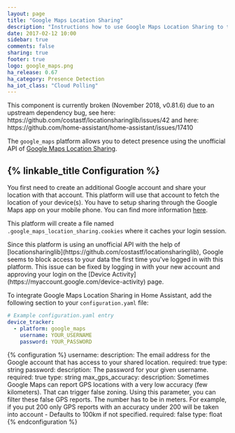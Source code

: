 ```yaml
---
layout: page
title: "Google Maps Location Sharing"
description: "Instructions how to use Google Maps Location Sharing to track devices in Home Assistant."
date: 2017-02-12 10:00
sidebar: true
comments: false
sharing: true
footer: true
logo: google_maps.png
ha_release: 0.67
ha_category: Presence Detection
ha_iot_class: "Cloud Polling"
---
```

<p class='note warning'>
This component is currently broken (November 2018, v0.81.6) due to an upstream dependency bug, see here: https://github.com/costastf/locationsharinglib/issues/42 and here: https://github.com/home-assistant/home-assistant/issues/17410 
</p>


The `google_maps` platform allows you to detect presence using the unofficial API of [Google Maps Location Sharing](https://myaccount.google.com/locationsharing).

## {% linkable_title Configuration %}

You first need to create an additional Google account and share your location with that account. This platform will use that account to fetch the location of your device(s). You have to setup sharing through the Google Maps app on your mobile phone. You can find more information [here](https://support.google.com/accounts?p=location_sharing).

This platform will create a file named `.google_maps_location_sharing.cookies` where it caches your login session.

<p class='note warning'>
Since this platform is using an unofficial API with the help of [locationsharinglib](https://github.com/costastf/locationsharinglib), Google seems to block access to your data the first time you've logged in with this platform.
This issue can be fixed by logging in with your new account and approving your login on the [Device Activity](https://myaccount.google.com/device-activity) page.
</p>

To integrate Google Maps Location Sharing in Home Assistant, add the following section to your `configuration.yaml` file:

```yaml
# Example configuration.yaml entry
device_tracker:
  - platform: google_maps
    username: YOUR_USERNAME
    password: YOUR_PASSWORD
```

{% configuration %}
username:
  description: The email address for the Google account that has access to your shared location.
  required: true
  type: string
password:
  description: The password for your given username.
  required: true
  type: string
max_gps_accuracy:
   description: Sometimes Google Maps can report GPS locations with a very low accuracy (few kilometers). That can trigger false zoning. Using this parameter, you can filter these false GPS reports. The number has to be in meters. For example, if you put 200 only GPS reports with an accuracy under 200 will be taken into account - Defaults to 100km if not specified.
   required: false
   type: float
{% endconfiguration %}
